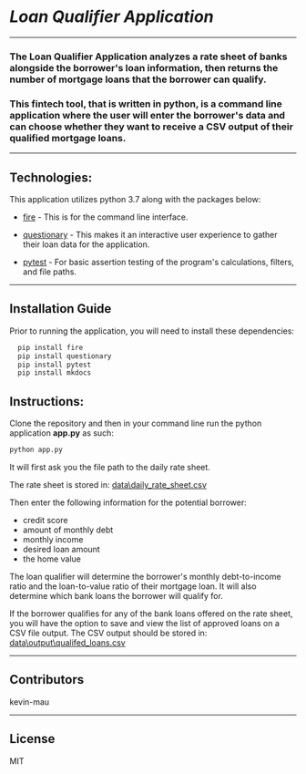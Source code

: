 # *Loan Qualifier Application*
---
### The Loan Qualifier Application analyzes a rate sheet of banks alongside the borrower's loan information, then returns the number of mortgage loans that the borrower can qualify.  
### This fintech tool, that is written in python, is a command line application where the user will enter the borrower's data and can choose whether they want to receive a CSV output of their qualified mortgage loans. 
---
## Technologies:

This application utilizes python 3.7 along with the packages below:

* [fire](https://github.com/google/python-fire) - This is for the command line interface.

* [questionary](https://github.com/tmbo/questionary) - This makes it an interactive user experience to gather their loan data for the application.

* [pytest](https://docs.pytest.org/en/stable/) - For basic assertion testing of the program's calculations, filters, and file paths.

---
## Installation Guide

Prior to running the application, you will need to install these dependencies:

```python
  pip install fire
  pip install questionary
  pip install pytest
  pip install mkdocs
```

## Instructions:

Clone the repository and then in your command line run the python application **app.py** as such:

```python
python app.py
```

It will first ask you the file path to the daily rate sheet.

The rate sheet is stored in: [data\daily_rate_sheet.csv](https://github.com/kevin-mau/qualifier/blob/main/data/daily_rate_sheet.csv)

Then enter the following information for the potential borrower:

* credit score
* amount of monthly debt
* monthly income
* desired loan amount
* the home value

The loan qualifier will determine the borrower's monthly debt-to-income ratio and the loan-to-value ratio of their mortgage loan.  It will also determine which bank loans the borrower will qualify for.  

If the borrower qualifies for any of the bank loans offered on the rate sheet, you will have the option to save and view the list of approved loans on a CSV file output.  The CSV output should be stored in: [data\output\qualifed_loans.csv](https://github.com/kevin-mau/qualifier/blob/main/data/output/qualifying_loans.csv)

---

## Contributors

kevin-mau

---

## License

MIT